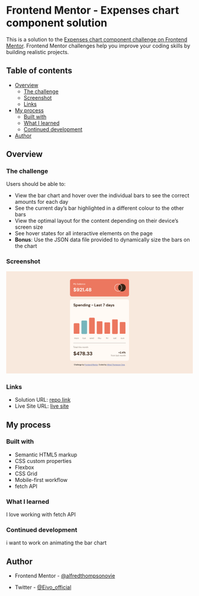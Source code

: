 # Frontend Mentor - Expenses chart component solution

This is a solution to the [Expenses chart component challenge on Frontend Mentor](https://www.frontendmentor.io/challenges/expenses-chart-component-e7yJBUdjwt). Frontend Mentor challenges help you improve your coding skills by building realistic projects. 

## Table of contents

- [Overview](#overview)
  - [The challenge](#the-challenge)
  - [Screenshot](#screenshot)
  - [Links](#links)
- [My process](#my-process)
  - [Built with](#built-with)
  - [What I learned](#what-i-learned)
  - [Continued development](#continued-development)
- [Author](#author)



## Overview

### The challenge

Users should be able to:

- View the bar chart and hover over the individual bars to see the correct amounts for each day
- See the current day’s bar highlighted in a different colour to the other bars
- View the optimal layout for the content depending on their device’s screen size
- See hover states for all interactive elements on the page
- **Bonus**: Use the JSON data file provided to dynamically size the bars on the chart

### Screenshot

![desktop preview](./screenShot.png)


### Links

- Solution URL: [repo link](https://github.com/alfredthompsonOvie/expenses-chart-component)
- Live Site URL: [live site](https://eivo-expenses-chart-component.netlify.app/)

## My process

### Built with

- Semantic HTML5 markup
- CSS custom properties
- Flexbox
- CSS Grid
- Mobile-first workflow
- fetch API


### What I learned

I love working with fetch API

### Continued development

i want to work on animating the bar chart


## Author

- Frontend Mentor - [@alfredthompsonovie](https://www.frontendmentor.io/profile/alfredthompsonOvie)

- Twitter - [@Eivo_official](https://www.twitter.com/Eivo_official)


